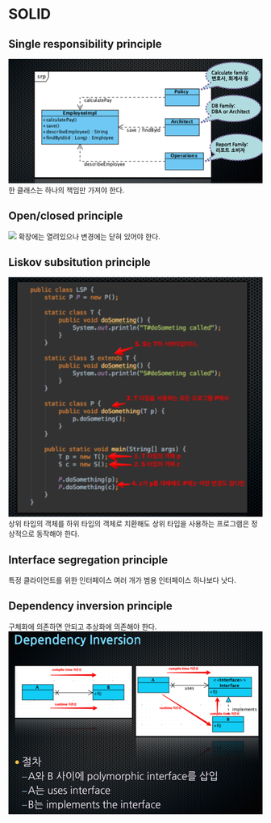 # SOLID 

## Single responsibility principle
![](cleancode/1.png)
한 클래스는 하나의 책임만 가져야 한다. 

## Open/closed principle
![](cleancode/2.png)
확장에는 열려있으나 변경에는 닫혀 있어야 한다.

## Liskov subsitution principle
![](cleancode/3.png)
상위 타입의 객체를 하위 타입의 객체로 치환해도 
상위 타입을 사용하는 프로그램은 정상적으로 동작해야 한다.

## Interface segregation principle
특정 클라이언트를 위한 인터페이스 여러 개가 범용 인터페이스 하나보다 낫다.
 
## Dependency inversion principle
구체화에 의존하면 안되고 추상화에 의존해야 한다.
![](cleancode/5.png)
